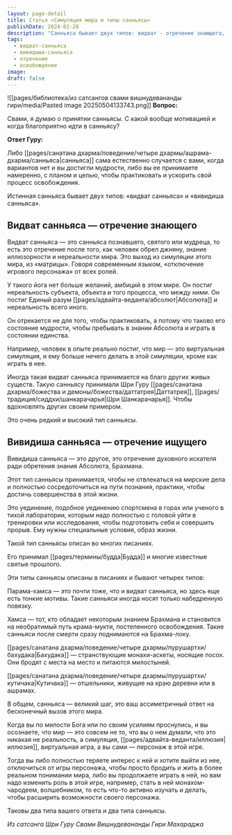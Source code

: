 ```yaml
---
layout: page-detail
title: Статья «Симуляция мира и типы санньясы»
publishDate: 2024-02-28
description: "Санньяса бывает двух типов: видват - отречение знающего, когда мудрец осознал иллюзорность мира и отказывается от ролей ради пребывания в знании Абсолюта; и вивидиша - отречение ищущего, принимаемое для сосредоточения на практике и достижении знания Брахмана. Первый тип - редкость и удел просветленных, второй - путь искателей, стремящихся к совершенству. Санньяса - асимметричный ответ на вызов мира, шаг к освобождению или глубокому познанию."
tags:
  - видват-санньяса
  - вивидиша-санньяса
  - отречение
  - освобождение
image: 
draft: false
---
```

![[pages/библиотека/из сатсангов свами вишнудевананды гири/media/Pasted image 20250504133743.png]]
**Вопрос:** 

 Свами, я думаю о принятии санньясы. С какой вообще мотивацией и когда благоприятно идти в санньясу?

**Ответ Гуру:** 

 Либо [[pages/санатана дхарма/поведение/четыре дхармы/ашрама-дхарма/санньяса|санньяса]] сама естественно случается с вами, когда вариантов нет и вы достигли мудрости, либо вы ее принимаете намеренно, с планом и целью, чтобы практиковать и ускорить свой процесс освобождения.

 Истинная санньяса бывает двух типов: «видват санньяса» и «вивидиша санньяса».

  
## Видват санньяса — отречение знающего 

  
 Видват санньяса — это санньяса познавшего, святого или мудреца, то есть это отречение после того, как человек обрел джняну, знание иллюзорности и нереальности мира. Это выход из симуляции этого мира, из «матрицы». Говоря современным языком, «отключение игрового персонажа» от всех ролей.

 У такого йога нет больше желаний, амбиций в этом мире. Он постиг нереальность субъекта, объекта и того процесса, что между ними. Он постиг Единый разум [[pages/адвайта-веданта/абсолют|Абсолюта]] и нереальность всего иного.

 Он отрекается не для того, чтобы практиковать, а потому что таково его состояние мудрости, чтобы пребывать в знании Абсолюта и играть в состоянии единства.

 Например, человек в опыте реально постиг, что мир — это виртуальная симуляция, и ему больше нечего делать в этой симуляции, кроме как играть в нее.

 Иногда такая видват санньяса принимается на благо других живых существ. Такую санньясу принимали Шри Гуру [[pages/санатана дхарма/божества и демоны/божества/даттатрея|Даттатрея]], [[pages/традиция/сиддхи/шанкарачарья|Шри Шанкарачарья]]. Чтобы вдохновлять других своим примером.

 Это очень редкий и высокий тип санньясы.

  
## Вивидиша санньяса — отречение ищущего 

  
 Вивидиша санньяса — это другое, это отречение духовного искателя ради обретения знания Абсолюта, Брахмана.

 Этот тип санньясы принимается, чтобы не отвлекаться на мирские дела и полностью сосредоточиться на пути познания, практики, чтобы достичь совершенства в этой жизни.

 Это уединение, подобное уединению спортсмена в горах или ученого в тихой лаборатории, которым надо полностью с головой уйти в тренировки или исследования, чтобы подготовить себя и совершить прорыв. Ему нужны специальные условия, образ жизни.

 Такой тип санньясы описан во многих писаниях.

 Его принимал [[pages/термины/будда|Будда]] и многие известные святые прошлого.

 Эти типы санньясы описаны в писаниях и бывают четырех типов:

 Парама-хамса — это почти тоже, что и видват санньяса, но здесь еще есть тонкие мотивы. Такие санньяси иногда носят только набедренную повязку.

 Хамса — тот, кто обладает некоторым знанием Брахмана и становится на необратимый путь крама-мукти, постепенного освобождения. Такие санньяси после смерти сразу поднимаются на Брахма-локу.

 [[pages/санатана дхарма/поведение/четыре дхармы/пурушартхи/бахудака|Бахудака]] — странствующие монахи-аскеты, носящие посох. Они бродят с места на место и питаются милостыней.

 [[pages/санатана дхарма/поведение/четыре дхармы/пурушартхи/кутичака|Кутичака]] — отшельники, живущие на краю деревни или в ашрамах.

 В общем, санньяса — великий шаг, это ваш ассиметричный ответ на бесконечный вызов этого мира.

 Когда вы по милости Бога или по своим усилиям проснулись, и вы осознаете, что мир — это совсем не то, что вы о нем думали, что это никакая не реальность, а симуляция, [[pages/адвайта-веданта/иллюзия|иллюзия]], виртуальная игра, а вы сами — персонаж в этой игре.

 Тогда вы либо полностью теряете интерес к ней и хотите выйти из нее, отключиться от игры персонажа, чтобы просто бродить и жить в более реальном понимании мира, либо вы продолжаете играть в ней, но вам надо изменить роль в этой игре, например, стать в ней монахом-чародеем, волшебником, то есть что-то активно изучать и делать, чтобы расширить возможности своего персонажа.

 Таковы два типа вашего ответа и два типа санньясы.

*Из сатсанга Шри Гуру Свами Вишнудевананды Гири Махараджа*
